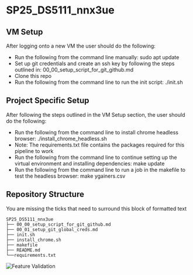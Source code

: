 # SP25_DS5111_nnx3ue

## VM Setup
After logging onto a new VM the user should do the following:
- Run the following from the command line manually: sudo apt update
- Set up git credentials and create an ssh key by following the steps outlined in: 00_00_setup_script_for_git_github.md
- Clone this repo
- Run the following from the command line to run the init script: ./init.sh

## Project Specific Setup
After following the steps outlined in the VM Setup section, the user should do the following:
- Run the following from the command line to install chrome headless browser: ./install_chrome_headless.sh
- Note: The requirements.txt file contains the packages required for this pipeline to work
- Run the following from the command line to continue setting up the virtual environment and installing dependencies: make update
- Run the following from the command line to run a job in the makefile to test the headless browser: make ygainers.csv

## Repository Structure
You are missing the ticks that need to surround this block of formatted text
```
SP25_DS5111_nnx3ue
├── 00_00_setup_script_for_git_github.md
├── 00_01_setup_git_global_creds.md
├── init.sh
├── install_chrome.sh
├── makefile
├── README.md
└──requirements.txt
```
![Feature Validation](https://github.com/samajohnson/SP25_DS5111_nnx3ue/actions/workflows/validations.yml/badge.svg)


